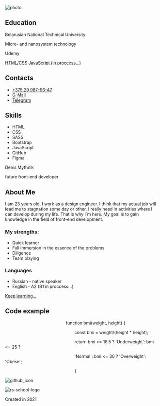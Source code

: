 ﻿![photo](Aspose.Words.bf0929a0-4487-45ac-859a-a2701568d244.001.png)
## **Education**
Belarusian National Technical University 

Micro- and nanosystem technology 

Udemy 

[HTML/CSS](https://www.udemy.com/course/webdeveloper/) [JavaScript (in proccess...)](https://www.udemy.com/course/javascript_full/)
## **Contacts**
- [+375 29 987-96-47](tel:+375299879647)
- [G-Mail](mailto:denisthecrowley@gmail.com)
- [Telegram](https://t.me/sasukevernisvderevny)
## **Skills**
- HTML
- CSS
- SASS
- Bootstrap
- JavaScript
- GitHub
- Figma

Denis Mythnik 

future front-end developer 
## **About Me**
I am 23 years old, I work as a design engineer. I think that my actual job will lead me to stagnation some day or other. I really need in activities where I can develop during my life. That is why I`m here. My goal is to gain knowledge in the field of front-end development. 
### **My strengths:**
- Quick learner
- Full immersion in the essence of the problems
- Diligence
- Team playing
### **Languages**
- Russian - native speaker
- English - A2 (B1 in proccess...)

[Keep learning...](https://roadmap.sh/frontend)
## **Code example**


`                            `function bmi(weight, height) { 

`                                `const bmi = weight/(height \* height); 



`                                `return bmi <= 18.5 ? 'Underweight': bmi <= 25 ? 

`                                `'Normal': bmi <= 30 ? 'Overweight': 'Obese'; 

`                                `}





![github\_icon](Aspose.Words.bf0929a0-4487-45ac-859a-a2701568d244.001.png)[ ](https://github.com/TheMrCrowley)

![rs-school-logo](Aspose.Words.bf0929a0-4487-45ac-859a-a2701568d244.001.png)[ ](https://rs.school/js/)

Created 
in 
2021 
